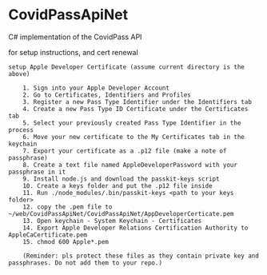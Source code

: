 # CovidPassApiNet
C# implementation of the CovidPass API

for setup instructions, and cert renewal

    setup Apple Developer Certificate (assume current directory is the above)

        1. Sign into your Apple Developer Account
        2. Go to Certificates, Identifiers and Profiles
        3. Register a new Pass Type Identifier under the Identifiers tab
        4. Create a new Pass Type ID Certificate under the Certificates tab
        5. Select your previously created Pass Type Identifier in the process
        6. Move your new certificate to the My Certificates tab in the keychain
        7. Export your certificate as a .p12 file (make a note of passphrase)
        8. Create a text file named AppleDeveloperPassword with your passphrase in it
        9. Install node.js and download the passkit-keys script
        10. Create a keys folder and put the .p12 file inside
        11. Run ./node_modules/.bin/passkit-keys <path to your keys folder>
        12. copy the .pem file to ~/web/CovidPassApiNet/CovidPassApiNet/AppDeveloperCerticate.pem
        13. Open keychain - System Keychain - Certificates
        14. Export Apple Developer Relations Certification Authority to AppleCaCertificate.pem
        15. chmod 600 Apple*.pem 

        (Reminder: pls protect these files as they contain private key and passphrases. Do not add them to your repo.)
    

